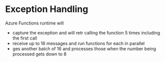 # Exception Handling

Azure Functions runtime will 
- capture the exception and will retr calling the function 5 times including the first call
- receive up to 16 messages and run functions for each in parallel
- ges another batch of 16 and processes those when the number being processed gets down to 8


